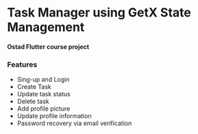 # Task Manager using GetX State Management

#### Ostad Flutter course project

### Features
- Sing-up and Login
- Create Task
- Update task status
- Delete task
- Add profile picture
- Update profile information
- Password recovery via email verification

